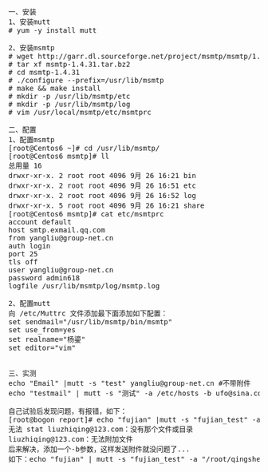 <pre>
一、安装 
1、安装mutt
# yum -y install mutt

2、安装msmtp
# wget http://garr.dl.sourceforge.net/project/msmtp/msmtp/1.4.31/msmtp-1.4.31.tar.bz2
# tar xf msmtp-1.4.31.tar.bz2
# cd msmtp-1.4.31
# ./configure --prefix=/usr/lib/msmtp
# make && make install
# mkdir -p /usr/lib/msmtp/etc
# mkdir -p /usr/lib/msmtp/log
# vim /usr/local/msmtp/etc/msmtprc

二、配置
1、配置msmtp
[root@Centos6 ~]# cd /usr/lib/msmtp/
[root@Centos6 msmtp]# ll
总用量 16
drwxr-xr-x. 2 root root 4096 9月 26 16:21 bin
drwxr-xr-x. 2 root root 4096 9月 26 16:51 etc
drwxr-xr-x. 2 root root 4096 9月 26 16:52 log
drwxr-xr-x. 5 root root 4096 9月 26 16:21 share
[root@Centos6 msmtp]# cat etc/msmtprc
account default
host smtp.exmail.qq.com
from yangliu@group-net.cn
auth login
port 25
tls off
user yangliu@group-net.cn
password admin618
logfile /usr/lib/msmtp/log/msmtp.log

2、配置mutt
向 /etc/Muttrc 文件添加最下面添加如下配置：
set sendmail="/usr/lib/msmtp/bin/msmtp"
set use_from=yes
set realname="杨鎏"
set editor="vim"


三、实测
echo "Email" |mutt -s "test" yangliu@group-net.cn #不带附件
echo "testmail" | mutt -s "测试" -a /etc/hosts -b ufo@sina.com #带附件

自己试验后发现问题，有报错，如下：
[root@bogon report]# echo "fujian" |mutt -s "fujian_test" -a "/root/qingshell/report/8.8.8.8.xls" liuzhiqing@123.com
无法 stat liuzhiqing@123.com：没有那个文件或目录
liuzhiqing@123.com：无法附加文件
后来解决，添加一个-b参数，这样发送附件就没问题了...
如下：echo "fujian" | mutt -s "fujian_test" -a "/root/qingshell/report/8.8.8.8.xls" -b liuzhiqing@123.com

</pre>
